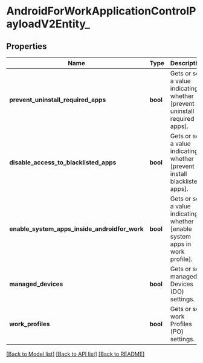 # AndroidForWorkApplicationControlPayloadV2Entity_

## Properties
Name | Type | Description | Notes
------------ | ------------- | ------------- | -------------
**prevent_uninstall_required_apps** | **bool** | Gets or sets a value indicating whether [prevent uninstall required apps]. | [optional] 
**disable_access_to_blacklisted_apps** | **bool** | Gets or sets a value indicating whether [prevent install blacklisted apps]. | [optional] 
**enable_system_apps_inside_androidfor_work** | **bool** | Gets or sets a value indicating whether [enable system apps in work profile]. | [optional] 
**managed_devices** | **bool** | Gets or sets managed Devices (DO) settings. | [optional] 
**work_profiles** | **bool** | Gets or sets work Profiles (PO) settings. | [optional] 

[[Back to Model list]](../README.md#documentation-for-models) [[Back to API list]](../README.md#documentation-for-api-endpoints) [[Back to README]](../README.md)


